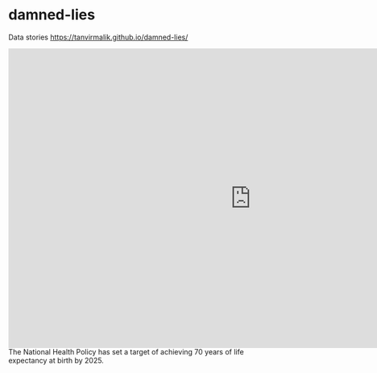 # damned-lies
Data stories 
https://tanvirmalik.github.io/damned-lies/


<iframe width="961.5" height="594.5275" seamless frameborder="0" scrolling="no" src="https://docs.google.com/spreadsheets/d/11jn_NURkFkIBNoUHUB587pqg4hyi86-prgx_yGK_fWs/pubchart?oid=1360749156&amp;format=interactive"></iframe>
The National Health Policy has set a target of achieving 70 years of life expectancy at birth by 2025. 
